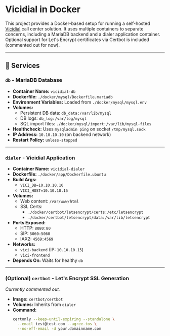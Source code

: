 # Vicidial in Docker

This project provides a Docker-based setup for running a self-hosted [Vicidial](http://www.vicidial.org/) call center solution. It uses multiple containers to separate concerns, including a MariaDB backend and a dialer application container. Optional support for Let's Encrypt certificates via Certbot is included (commented out for now).

---

## 🧱 Services

### `db` - MariaDB Database
- **Container Name:** `vicidial-db`
- **Dockerfile:** `./docker/mysql/Dockerfile.mariadb`
- **Environment Variables:** Loaded from `./docker/mysql/mysql.env`
- **Volumes:**
  - Persistent DB data: `db_data:/var/lib/mysql`
  - DB logs: `db_log:/var/log/mysql`
  - SQL import files: `./docker/mysql/import:/var/lib/mysql-files`
- **Healthcheck:** Uses `mysqladmin ping` on socket `/tmp/mysql.sock`
- **IP Address:** `10.10.10.10` (on backend network)
- **Restart Policy:** `unless-stopped`

---

### `dialer` - Vicidial Application
- **Container Name:** `vicidial-dialer`
- **Dockerfile:** `./docker/app/Dockerfile.ubuntu`
- **Build Args:**
  - `VICI_DB=10.10.10.10`
  - `VICI_HOST=10.10.10.15`
- **Volumes:**
  - Web content: `/var/www/html`
  - SSL Certs: 
    - `./docker/certbot/letsencrypt/certs:/etc/letsencrypt`
    - `./docker/certbot/letsencrypt/data:/var/lib/letsencrypt`
- **Ports Exposed:**
  - HTTP: `8080:80`
  - SIP: `5060:5060`
  - IAX2: `4569:4569`
- **Networks:**
  - `vici-backend` (IP: `10.10.10.15`)
  - `vici-frontend`
- **Depends On:** Waits for healthy `db`

---

### (Optional) `certbot` - Let's Encrypt SSL Generation
*Currently commented out.*

- **Image:** `certbot/certbot`
- **Volumes:** Inherits from `dialer`
- **Command:**
  ```bash
  certonly --keep-until-expiring --standalone \
    --email test@test.com --agree-tos \
    --no-eff-email -d your.domainname.com
